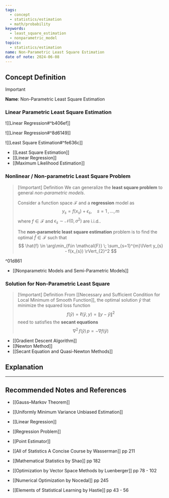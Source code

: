 ```yaml
---
tags:
  - concept
  - statistics/estimation
  - math/probability
keywords:
  - least_square_estimation
  - nonparametric_model
topics:
  - statistics/estimation
name: Non-Parametric Least Square Estimation
date of note: 2024-06-08
---
```


## Concept Definition

>[!important]
>**Name**: Non-Parametric Least Square Estimation

### Linear Parametric Least Square Estimation

![[Linear Regression#^b406ef]]

![[Linear Regression#^8d6149]]

![[Least Square Estimation#^fe636c]]

- [[Least Square Estimation]]
- [[Linear Regression]]
- [[Maximum Likelihood Estimation]]

### Nonlinear / Non-parametric Least Square Problem

>[!important] Definition
>We can generalize the **least square problem** to general *non-parametric models*. 
>
>Consider a function space $\mathcal{F}$ and a **regression** model as
>$$
>y_{s} = f(x_{s}) + \epsilon_{s}, \quad s=1\,{,}\ldots{,}\,m
>$$
>where $f\in \mathcal{F}$ and $\epsilon_{s}\sim \mathcal{N}(0, \sigma^2)$ are i.i.d..
>
>The **non-parametric least square estimation** problem is to find the optimal $\hat{f}\in \mathcal{F}$ such that
>$$
>\hat{f} \in \arg\min_{f\in \mathcal{F}} \; \sum_{s=1}^{m}\lVert y_{s} - f(x_{s}) \rVert_{2}^2 
>$$

^01d861

- [[Nonparametric Models and Semi-Parametric Models]]

### Solution for Non-Parametric Least Square 

>[!important] Definition
>From [[Necessary and Sufficient Condition for Local Minimum of Smooth Function]], the optimal solution $\hat{y}$ that minimize the squared loss function $$f(\hat{y}) = \ell(\hat{y}, y) = \lVert y - \hat{y} \rVert^2$$ need to satisfies the **secant equations**
>$$
> \nabla^2\,f(\hat{y})\,p = - \nabla f(\hat{y})
>$$


- [[Gradient Descent Algorithm]]
- [[Newton Method]]
- [[Secant Equation and Quasi-Newton Methods]]

## Explanation









-----------
##  Recommended Notes and References

- [[Gauss–Markov Theorem]]
- [[Uniformly Minimum Variance Unbiased Estimation]]

- [[Linear Regression]]
- [[Regression Problem]]
- [[Point Estimator]]


- [[All of Statistics A Concise Course by Wasserman]] pp 211
- [[Mathematical Statistics by Shao]] pp 182
- [[Optimization by Vector Space Methods by Luenberger]]  pp 78 - 102
- [[Numerical Optimization by Nocedal]] pp 245
- [[Elements of Statistical Learning by Hastie]] pp 43 - 56